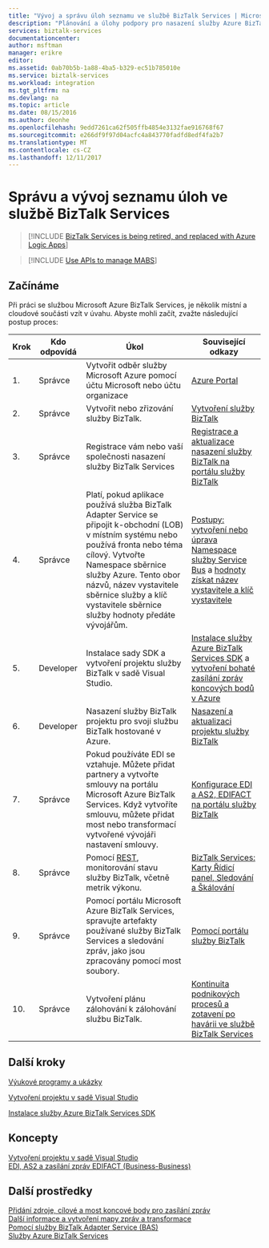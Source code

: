 ```yaml
---
title: "Vývoj a správu úloh seznamu ve službě BizTalk Services | Microsoft Docs"
description: "Plánování a úlohy podpory pro nasazení služby Azure BizTalk Services."
services: biztalk-services
documentationcenter: 
author: msftman
manager: erikre
editor: 
ms.assetid: 0ab70b5b-1a88-4ba5-b329-ec51b785010e
ms.service: biztalk-services
ms.workload: integration
ms.tgt_pltfrm: na
ms.devlang: na
ms.topic: article
ms.date: 08/15/2016
ms.author: deonhe
ms.openlocfilehash: 9edd7261ca62f505ffb4854e3132fae916768f67
ms.sourcegitcommit: e266df9f97d04acfc4a843770fadfd8edf4fa2b7
ms.translationtype: MT
ms.contentlocale: cs-CZ
ms.lasthandoff: 12/11/2017
---
```

# <a name="administration-and-development-task-list-in-biztalk-services"></a>Správu a vývoj seznamu úloh ve službě BizTalk Services

> [!INCLUDE [BizTalk Services is being retired, and replaced with Azure Logic Apps](../../includes/biztalk-services-retirement.md)]

> [!INCLUDE [Use APIs to manage MABS](../../includes/biztalk-services-retirement-azure-classic-portal.md)]

## <a name="getting-started"></a>Začínáme
Při práci se službou Microsoft Azure BizTalk Services, je několik místní a cloudové součásti vzít v úvahu. Abyste mohli začít, zvažte následující postup proces:  

| Krok | Kdo odpovídá | Úkol | Související odkazy |
| --- | --- | --- | --- |
| 1. |Správce |Vytvořit odběr služby Microsoft Azure pomocí účtu Microsoft nebo účtu organizace |[Azure Portal](https://portal.azure.com) |
| 2. |Správce |Vytvořit nebo zřizování služby BizTalk. |[Vytvoření služby BizTalk](https://msdn.microsoft.com/library/azure/dn232347.aspx) |
| 3. |Správce |Registrace vám nebo vaší společnosti nasazení služby BizTalk Services |[Registrace a aktualizace nasazení služby BizTalk na portálu služby BizTalk](https://msdn.microsoft.com/library/azure/hh689837.aspx) |
| 4. |Správce |Platí, pokud aplikace používá služba BizTalk Adapter Service se připojit k-obchodní (LOB) v místním systému nebo používá fronta nebo téma cílový.  Vytvořte Namespace sběrnice služby Azure. Tento obor názvů, název vystavitele sběrnice služby a klíč vystavitele sběrnice služby hodnoty předáte vývojářům. |[Postupy: vytvoření nebo úprava Namespace služby Service Bus](../service-bus-messaging/service-bus-dotnet-get-started-with-queues.md) a [hodnoty získat název vystavitele a klíč vystavitele](biztalk-issuer-name-issuer-key.md) |
| 5. |Developer |Instalace sady SDK a vytvoření projektu služby BizTalk v sadě Visual Studio. |[Instalace služby Azure BizTalk Services SDK](https://msdn.microsoft.com/library/azure/hh689760.aspx) a [vytvoření bohaté zasílání zpráv koncových bodů v Azure](https://msdn.microsoft.com/library/azure/hh689766.aspx) |
| 6. |Developer |Nasazení služby BizTalk projektu pro svoji službu BizTalk hostované v Azure. |[Nasazení a aktualizaci projektu služby BizTalk](https://msdn.microsoft.com/library/azure/hh689881.aspx) |
| 7. |Správce |Pokud používáte EDI se vztahuje.  Můžete přidat partnery a vytvořte smlouvy na portálu Microsoft Azure BizTalk Services. Když vytvoříte smlouvu, můžete přidat most nebo transformací vytvořené vývojáři nastavení smlouvy. |[Konfigurace EDI a AS2, EDIFACT na portálu služby BizTalk](https://msdn.microsoft.com/library/azure/hh689853.aspx) |
| 8. |Správce |Pomocí [REST](https://msdn.microsoft.com/library/azure/dn232347.aspx), monitorování stavu služby BizTalk, včetně metrik výkonu. |[BizTalk Services: Karty Řídicí panel, Sledování a Škálování](http://go.microsoft.com/fwlink/p/?LinkID=302281) |
| 9. |Správce |Pomocí portálu Microsoft Azure BizTalk Services, spravujte artefakty používané služby BizTalk Services a sledování zpráv, jako jsou zpracovány pomocí most soubory. |[Pomocí portálu služby BizTalk](https://msdn.microsoft.com/library/azure/dn874043.aspx) |
| 10. |Správce |Vytvoření plánu zálohování k zálohování službu BizTalk. |[Kontinuita podnikových procesů a zotavení po havárii ve službě BizTalk Services](https://msdn.microsoft.com/library/azure/dn509557.aspx) |

## <a name="next-steps"></a>Další kroky
[Výukové programy a ukázky](https://msdn.microsoft.com/library/azure/hh689895.aspx)

[Vytvoření projektu v sadě Visual Studio](https://msdn.microsoft.com/library/azure/hh689811.aspx)

[Instalace služby Azure BizTalk Services SDK](https://msdn.microsoft.com/library/azure/hh689760.aspx)

## <a name="concepts"></a>Koncepty
[Vytvoření projektu v sadě Visual Studio](https://msdn.microsoft.com/library/azure/hh689811.aspx)  
[EDI, AS2 a zasílání zpráv EDIFACT (Business-Business)](https://msdn.microsoft.com/library/azure/hh689898.aspx)  

## <a name="other-resources"></a>Další prostředky
[Přidání zdroje, cílové a most koncové body pro zasílání zpráv](https://msdn.microsoft.com/library/azure/hh689877.aspx)  
[Další informace a vytvoření mapy zpráv a transformace](https://msdn.microsoft.com/library/azure/hh689905.aspx)  
[Pomocí služby BizTalk Adapter Service (BAS)](https://msdn.microsoft.com/library/azure/hh689889.aspx)  
[Služby Azure BizTalk Services](http://go.microsoft.com/fwlink/p/?LinkID=303664)

